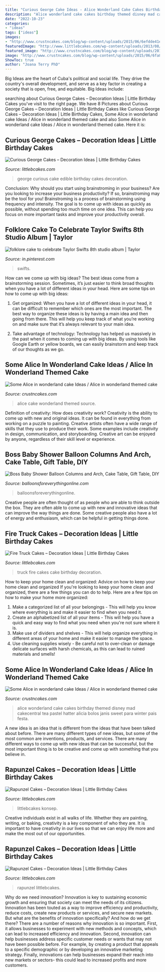 ```yaml
---
title: "Curious George Cake Ideas - Alice Wonderland Cake Cakes Birthday Themed Disney Mad Cakecentral Tea Pastel Hatter Alicia Bolos Janis Sweet Para Winter Pais Festa"
description: "Alice wonderland cake cakes birthday themed disney mad cakecentral tea pastel hatter alicia bolos janis sweet para winter pais festa"
date: "2022-10-23"
categories:
- "ideas"
tags: ["ideas"]
images:
- "http://www.crustncakes.com/blog/wp-content/uploads/2015/06/6efdde41eb7795914950210bf2d61911.jpg"
featuredImage: "http://www.littlebcakes.com/wp-content/uploads/2013/08/Fire-Truck-Cakes-Images.jpg"
featured_image: "http://www.crustncakes.com/blog/wp-content/uploads/2015/06/6efdde41eb7795914950210bf2d61911.jpg"
image: "http://www.crustncakes.com/blog/wp-content/uploads/2015/06/6fa868f48c7001765179cfaccd4dab51.jpg"
ShowToc: true
author: "Joana Terry PhD"
---
```



Big Ideas are the heart of Cuba's political and social life. They drive the country's overall development, and serve as a key factor in creating a society that is open, free, and equitable. Big Ideas include:

	

		
searching about Curious George Cakes – Decoration Ideas | Little Birthday Cakes you've visit to the right page. We have 8 Pictures about Curious George Cakes – Decoration Ideas | Little Birthday Cakes like Curious George Cakes – Decoration Ideas | Little Birthday Cakes, Some Alice in wonderland cake Ideas / Alice in wonderland themed cake and also Some Alice in wonderland cake Ideas / Alice in wonderland themed cake. Here it is:
		
    
## Curious George Cakes – Decoration Ideas | Little Birthday Cakes

<img loading=lazy src="http://www.littlebcakes.com/wp-content/uploads/2013/08/Curious-George-Edible-Cake-Image.jpg" onerror="this.onerror=null;this.src='https://tse2.mm.bing.net/th?id=OIP.35rCz2IUKhbkzSFQbKZ4-wHaFj&amp;pid=15.1';" alt="Curious George Cakes – Decoration Ideas | Little Birthday Cakes">

_Source: littlebcakes.com_

>george curious cake edible birthday cakes decoration. 

	

Conclusion: Why should you start using brainstroming in your business?
Are you looking to increase your business productivity? If so, brainstroming may be the tool for you! Brainstroming is a process of brainstorming using frequency and intensity. The goal is to come up with ideas as quickly as possible, without spending too much time on one idea. This can help you focus on more important tasks and improve your productivity overall.

    
## Folklore Cake To Celebrate Taylor Swifts 8th Studio Album | Taylor

<img loading=lazy src="https://i.pinimg.com/736x/b0/0a/d8/b00ad817834aa173aae2fa7730238034.jpg" onerror="this.onerror=null;this.src='https://tse4.mm.bing.net/th?id=OIP.nBHZkg78fwRiN7ClAaFXOgHaHa&amp;pid=15.1';" alt="folklore cake to celebrate Taylor Swifts 8th studio album | Taylor">

_Source: in.pinterest.com_

>swifts. 

	

How can we come up with big ideas?
The best ideas come from a brainstorming session. Sometimes, it’s just easier to think broad thoughts when you have a lot of different ideas in your head. Here are some tips on how to come up with big ideas:
1. Get organized: When you have a lot of different ideas in your head, it can be difficult to remember which ones are the most important. The best way to organize these ideas is by having a main idea and then going from there. This will help you keep track of what you’re working on and make sure that it’s always relevant to your main idea.

2. Take advantage of technology: Technology has helped us massively in the past when it comes to coming up with big ideas. By using tools like Google Earth or yellow boards, we can easily brainstorm and keep track of our thoughts as we go.

    
## Some Alice In Wonderland Cake Ideas / Alice In Wonderland Themed Cake

<img loading=lazy src="http://www.crustncakes.com/blog/wp-content/uploads/2015/06/6fa868f48c7001765179cfaccd4dab51.jpg" onerror="this.onerror=null;this.src='https://tse2.mm.bing.net/th?id=OIP.jBRMumez41zJv53qXKIy2gHaMH&amp;pid=15.1';" alt="Some Alice in wonderland cake Ideas / Alice in wonderland themed cake">

_Source: crustncakes.com_

>alice cake wonderland themed source. 

	

Definition of creativity: How does creativity work?
Creativity is the ability to come up with new and original ideas. It can be found in everything from working on a puzzle to painting. Creative artists often have a wide range of skills that they use to produce their work. Some examples include creativity in design, communication, and storyboarding. Creative art can be enjoyed by anyone, regardless of their skill level or experience.

    
## Boss Baby Shower Balloon Columns And Arch, Cake Table, Gift Table, DIY

<img loading=lazy src="http://cdn.shopify.com/s/files/1/0065/1437/6802/products/BABY_1200x1200.jpg?v=1588369334" onerror="this.onerror=null;this.src='https://tse1.mm.bing.net/th?id=OIP.QnKPGxs4tPEchoNqc7K6SgHaFS&amp;pid=15.1';" alt="Boss Baby Shower Balloon Columns and Arch, Cake Table, Gift Table, DIY">

_Source: balloonsforeverythingonline.com_

>balloonsforeverythingonline. 

	

Creative people are often thought of as people who are able to think outside the box. They are often able to come up with new and innovative ideas that can improve the way things are done. Some creative people also have a lot of energy and enthusiasm, which can be helpful in getting things done.

    
## Fire Truck Cakes – Decoration Ideas | Little Birthday Cakes

<img loading=lazy src="http://www.littlebcakes.com/wp-content/uploads/2013/08/Fire-Truck-Cakes-Images.jpg" onerror="this.onerror=null;this.src='https://tse1.mm.bing.net/th?id=OIP.ee6y8tRQugjL4QXur1T-EQHaE6&amp;pid=15.1';" alt="Fire Truck Cakes – Decoration Ideas | Little Birthday Cakes">

_Source: littlebcakes.com_

>truck fire cakes cake birthday decoration. 

	

How to keep your home clean and organized: Advice on how to keep your home clean and organized
If you're looking to keep your home clean and organized, there are a few things you can do to help. Here are a few tips on how to make your home more organized: 
1. Make a categorized list of all your belongings - This will help you know where everything is and make it easier to find when you need it. 
2. Create an alphabetized list of all your items - This will help you have a quick and easy way to find what you need when you're not sure where it is. 
3. Make use of dividers and shelves - This will help organize everything in different areas of your home and make it easier to manage the space. 
4. Use cleaning supplies wisely - Be careful not to over-clean or damage delicate surfaces with harsh chemicals, as this can lead to ruined materials and smells!

    
## Some Alice In Wonderland Cake Ideas / Alice In Wonderland Themed Cake

<img loading=lazy src="http://www.crustncakes.com/blog/wp-content/uploads/2015/06/6efdde41eb7795914950210bf2d61911.jpg" onerror="this.onerror=null;this.src='https://tse2.mm.bing.net/th?id=OIP.j74ZP0Dzj1jsK6soBVfowgHaLH&amp;pid=15.1';" alt="Some Alice in wonderland cake Ideas / Alice in wonderland themed cake">

_Source: crustncakes.com_

>alice wonderland cake cakes birthday themed disney mad cakecentral tea pastel hatter alicia bolos janis sweet para winter pais festa. 

	

A new idea is an idea that is different from the ideas that have been talked about before. There are many different types of new ideas, but some of the most common are inventions, products, and services. There are many different ways to come up with new ideas that can be successful, but the most important thing is to be creative and come up with something that you believe in.

    
## Rapunzel Cakes – Decoration Ideas | Little Birthday Cakes

<img loading=lazy src="https://www.littlebcakes.com/wp-content/uploads/2013/08/Rapunzel-Cake-Pan.jpg" onerror="this.onerror=null;this.src='https://tse3.mm.bing.net/th?id=OIP.tqgWB2Q-8wN5bo5QcUhSjQHaKI&amp;pid=15.1';" alt="Rapunzel Cakes – Decoration Ideas | Little Birthday Cakes">

_Source: littlebcakes.com_

>littlebcakes konsep. 

	

Creative individuals exist in all walks of life. Whether they are painting, writing, or baking, creativity is a key component of who they are. It is important to have creativity in our lives so that we can enjoy life more and make the most out of our opportunities.

    
## Rapunzel Cakes – Decoration Ideas | Little Birthday Cakes

<img loading=lazy src="https://www.littlebcakes.com/wp-content/uploads/2013/08/Rapunzel-Cake-Photos.jpg" onerror="this.onerror=null;this.src='https://tse3.mm.bing.net/th?id=OIP.3UmQWeWyMALTv9HPHSk08wHaLE&amp;pid=15.1';" alt="Rapunzel Cakes – Decoration Ideas | Little Birthday Cakes">

_Source: littlebcakes.com_

>rapunzel littlebcakes. 

	

Why do we need innovation?
Innovation is key to sustaining economic growth and ensuring that society can meet the needs of its citizens. Innovation has been touted as a way to improve efficiency and productivity, reduce costs, create new products or services, and secure new markets. But what are the benefits of innovation specifically? And how do we get there?
There are a number of reasons why innovation is so important. First, it allows businesses to experiment with new methods and concepts, which can lead to increased efficiency and innovation. Second, innovation can help businesses address specific customer needs or wants that may not have been possible before. For example, by creating a product that appeals to a specific demographic or by developing an innovative marketing strategy. Finally, innovations can help businesses expand their reach into new markets or sectors- this could lead to increased profits and more customers.

